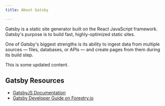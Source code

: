 ```yaml
---
title: About Gatsby

---
```

Gatsby is a static site generator built on the React JavaScript framework. Gatsby's purpose is to build fast, highly-optimized static sites.

One of Gatsby's biggest strengths is its ability to ingest data from multiple sources — files, databases, or APIs — and create pages from them during its build step.

This is some updated content.

## Gatsby Resources

* [GatsbyJS Documentation](https://www.gatsbyjs.org/docs/)
* [Gatsby Developer Guide on Forestry.io](https://forestry.io/docs/guides/developing-with-gatsby/)